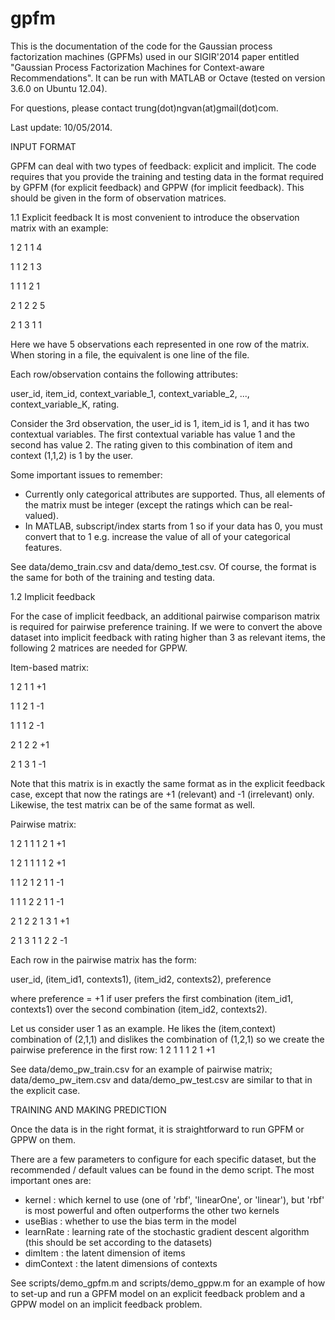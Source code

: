 gpfm
====

This is the documentation of the code for the Gaussian process factorization machines (GPFMs) used in our SIGIR'2014 paper entitled "Gaussian Process Factorization Machines  for Context-aware Recommendations". It can be run with MATLAB or Octave (tested on version 3.6.0 on Ubuntu 12.04).

For questions, please contact trung(dot)ngvan(at)gmail(dot)com.

Last update: 10/05/2014.

INPUT FORMAT

GPFM can deal with two types of feedback: explicit and implicit. The code requires that you provide the training and testing data in the format required by GPFM (for explicit feedback) and GPPW (for implicit feedback). This should be given in the form of observation matrices.

1.1 Explicit feedback
It is most convenient to introduce the observation matrix with an example:

1 2 1 1 4

1 1 2 1 3

1 1 1 2 1

2 1 2 2 5

2 1 3 1 1

Here we have 5 observations each represented in one row of the matrix. When storing in a file, the equivalent is one line of the file.

Each row/observation contains the following attributes:

user_id, item_id, context_variable_1, context_variable_2, ..., context_variable_K, rating.

Consider the 3rd observation, the user_id is 1, item_id is 1, and it has two contextual variables. The first contextual variable has value 1 and the second has value 2. The rating given to this combination of item and context (1,1,2) is 1 by the user.

Some important issues to remember:
- Currently only categorical attributes are supported. Thus, all elements of the matrix must be integer (except the ratings which can be real-valued).
- In MATLAB, subscript/index starts from 1 so if your data has 0, you must convert that to 1 e.g. increase the value of all of your categorical features.

See data/demo_train.csv and data/demo_test.csv. Of course, the format is the same for both of the training and testing data.

1.2 Implicit feedback

For the case of implicit feedback, an additional pairwise comparison matrix is required for pairwise preference training.
If we were to convert the above dataset into implicit feedback with rating higher than 3 as relevant items, the following 2 matrices are needed for GPPW.

Item-based matrix:

1 2 1 1 +1

1 1 2 1 -1

1 1 1 2 -1

2 1 2 2 +1

2 1 3 1 -1

Note that this matrix is in exactly the same format as in the explicit feedback case, except that now the ratings are +1 (relevant) and -1 (irrelevant) only. Likewise, the test matrix can be of the same format as well.

Pairwise matrix:

1 2 1 1 1 2 1 +1

1 2 1 1 1 1 2 +1

1 1 2 1 2 1 1 -1

1 1 1 2 2 1 1 -1

2 1 2 2 1 3 1 +1

2 1 3 1 1 2 2 -1

Each row in the pairwise matrix has the form:

user_id, (item_id1, contexts1), (item_id2, contexts2), preference

where preference = +1 if user prefers the first combination (item_id1, contexts1) over the second combination (item_id2, contexts2).

Let us consider user 1 as an example. He likes the (item,context) combination of (2,1,1) and dislikes the combination of (1,2,1) so we create the pairwise preference in the first row: 1 2 1 1 1 2 1 +1

See data/demo_pw_train.csv for an example of pairwise matrix; data/demo_pw_item.csv and data/demo_pw_test.csv are similar to that in the explicit case.

TRAINING AND MAKING PREDICTION

Once the data is in the right format, it is straightforward to run GPFM or GPPW on them. 

There are a few parameters to configure for each specific dataset, but the recommended / default values can be found in the demo script. 
The most important ones are:
- kernel : which kernel to use (one of 'rbf', 'linearOne', or 'linear'), but 'rbf' is most powerful and often outperforms the other two kernels
- useBias : whether to use the bias term in the model
- learnRate : learning rate of the stochastic gradient descent algorithm (this should be set according to the datasets)
- dimItem : the latent dimension of items
- dimContext : the latent dimensions of contexts 

See scripts/demo_gpfm.m and scripts/demo_gppw.m for an example of how to set-up and run a GPFM model on an explicit feedback problem and a GPPW model on an implicit feedback problem. 


